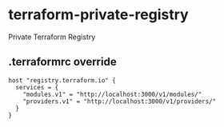 # terraform-private-registry
Private Terraform Registry

## .terraformrc override
```
host "registry.terraform.io" {
  services = {
    "modules.v1" = "http://localhost:3000/v1/modules/"
    "providers.v1" = "http://localhost:3000/v1/providers/"
  }
}
```